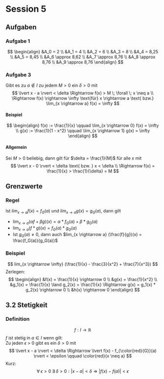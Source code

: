 # Session 5



## Aufgaben
### Aufgabe 1
$$
\begin{align}
&A_0 = 2 \\
&A_1 = 4 \\
&A_2 = 6 \\
&A_3 = 8 \\
&A_4 = 8,25 \\
&A_5 = 8,45 \\
&A_6 \approx 8,62 \\
&A_7 \approx 8,76 \\
&A_8 \approx 8,76 \\
&A_9 \approx 8,76
\end{align}
$$

### Aufgabe 3
Gibt es zu $a \not\in I$ zu jedem $M > 0$ ein $\delta > 0$ mit
$$
\lvert x - a \rvert < \delta \Rightarrow f(x) > M \; \forall \; x \neq a \\
\Rightarrow f(x) \rightarrow \infty \text{für} x \rightarrow a \text{ bzw.} \lim_{x \rightarrow a} f(x) = \infty
$$

#### Beispiel
$$
\begin{align}
f(x) := \frac{1}{x} \qquad \lim_{x \rightarrow 0} f(x) = \infty \\
g(x) := \frac{1}{1 - x^2} \qquad \lim_{x \rightarrow 1} g(x) = \infty
\end{align}
$$

#### Allgemein
Sei $M > 0$ beliebig, dann gilt für $\delta = \frac{1}{M}$ für alle $x$ mit
$$
\lvert x - 0 \rvert < \delta \text{ bzw. } x < \delta \\
\Rightarrow f(x) = \frac{1}{x} > \frac{1}{\delta} = M
$$

## Grenzwerte
### Regel
Ist $lim_{x \rightarrow a} f(x) = f_G(a)$ und $lim_{x \rightarrow a} g(x) = g_G(a)$, dann gilt
* $\lim_{x \rightarrow a} (\alpha f + \beta g)(x) = \alpha * f_G(a) + \beta * g_G(a)$
* $\lim_{x \rightarrow a} (f * g)(x) = f_G(a) * g_G(a)$
* Ist $g_G(a) \neq 0$, dann auch $lim_{x \rightarrow a} (\frac{f}{g})(x) = \frac{f_G(a)}{g_G(a)}$

### Beispiel
$$
lim_{x \rightarrow \infty} (\frac{1}{x} - \frac{3}{x^2} + \frac{7}{x^3})
$$
Zerlegen:
$$
\begin{align}
&f(x) = \frac{1}{x} \rightarrow 0 \\
&g(x) = \frac{1}{x^2} \\
&g_1(x) = \frac{1}{x} \land g_2(x) = \frac{1}{x} \Rightarrow g(x) = g_1(x) * g_2(x) \rightarrow 0 \\
&h(x) \rightarrow 0
\end{align}
$$

## 3.2 Stetigkeit
### Definition
$$
f: I \rightarrow \mathbb{R}
$$
$f$ ist stetig in $a \in I$ wenn gilt:  
Zu jeden $\epsilon$ > 0 gibt es ein $\delta > 0$ mit
$$
\lvert x - a \rvert < \delta \Rightarrow \lvert f(x) - f_{\color{red}{G}}(a) \rvert < \epsilon \qquad \color{red}{x \neq a}
$$
Kurz:
$$\forall \; \epsilon > 0 \; \exists \; \delta > 0 : \lvert x - a \rvert < \delta \Rightarrow \lvert f(x) - f(a) \rvert < \epsilon$$

